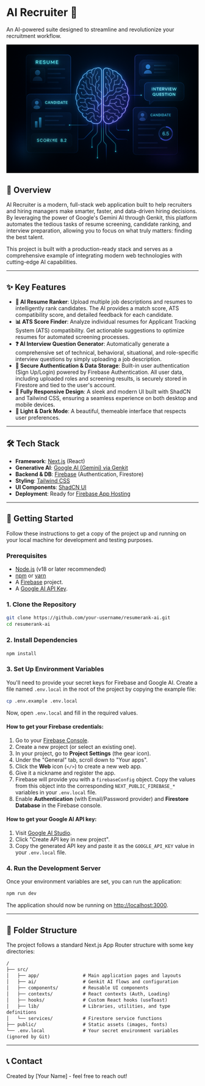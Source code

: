 # AI Recruiter 🚀

An AI-powered suite designed to streamline and revolutionize your recruitment workflow.

![AI Recruiter Hero](./public/hero-hologram.png)

## 📝 Overview

AI Recruiter is a modern, full-stack web application built to help recruiters and hiring managers make smarter, faster, and data-driven hiring decisions. By leveraging the power of Google's Gemini AI through Genkit, this platform automates the tedious tasks of resume screening, candidate ranking, and interview preparation, allowing you to focus on what truly matters: finding the best talent.

This project is built with a production-ready stack and serves as a comprehensive example of integrating modern web technologies with cutting-edge AI capabilities.

---

## ✨ Key Features

-   **🧠 AI Resume Ranker**: Upload multiple job descriptions and resumes to intelligently rank candidates. The AI provides a match score, ATS compatibility score, and detailed feedback for each candidate.
-   **📊 ATS Score Finder**: Analyze individual resumes for Applicant Tracking System (ATS) compatibility. Get actionable suggestions to optimize resumes for automated screening processes.
-   **❓ AI Interview Question Generator**: Automatically generate a comprehensive set of technical, behavioral, situational, and role-specific interview questions by simply uploading a job description.
-   **🔐 Secure Authentication & Data Storage**: Built-in user authentication (Sign Up/Login) powered by Firebase Authentication. All user data, including uploaded roles and screening results, is securely stored in Firestore and tied to the user's account.
-   **📱 Fully Responsive Design**: A sleek and modern UI built with ShadCN and Tailwind CSS, ensuring a seamless experience on both desktop and mobile devices.
-   **🎨 Light & Dark Mode**: A beautiful, themeable interface that respects user preferences.

---

## 🛠️ Tech Stack

-   **Framework**: [Next.js](https://nextjs.org/) (React)
-   **Generative AI**: [Google AI (Gemini) via Genkit](https://firebase.google.com/docs/genkit)
-   **Backend & DB**: [Firebase](https://firebase.google.com/) (Authentication, Firestore)
-   **Styling**: [Tailwind CSS](https://tailwindcss.com/)
-   **UI Components**: [ShadCN UI](https://ui.shadcn.com/)
-   **Deployment**: Ready for [Firebase App Hosting](https://firebase.google.com/docs/app-hosting)

---

## 🚀 Getting Started

Follow these instructions to get a copy of the project up and running on your local machine for development and testing purposes.

### Prerequisites

-   [Node.js](https://nodejs.org/en/) (v18 or later recommended)
-   [npm](https://www.npmjs.com/) or [yarn](https://yarnpkg.com/)
-   A [Firebase](https://firebase.google.com/) project.
-   A [Google AI API Key](https://aistudio.google.com/app/apikey).

### 1. Clone the Repository

```bash
git clone https://github.com/your-username/resumerank-ai.git
cd resumerank-ai
```

### 2. Install Dependencies

```bash
npm install
```

### 3. Set Up Environment Variables

You'll need to provide your secret keys for Firebase and Google AI. Create a file named `.env.local` in the root of the project by copying the example file:

```bash
cp .env.example .env.local
```

Now, open `.env.local` and fill in the required values.

#### **How to get your Firebase credentials:**

1.  Go to your [Firebase Console](https://console.firebase.google.com/).
2.  Create a new project (or select an existing one).
3.  In your project, go to **Project Settings** (the gear icon).
4.  Under the "General" tab, scroll down to "Your apps".
5.  Click the **Web** icon (`</>`) to create a new web app.
6.  Give it a nickname and register the app.
7.  Firebase will provide you with a `firebaseConfig` object. Copy the values from this object into the corresponding `NEXT_PUBLIC_FIREBASE_*` variables in your `.env.local` file.
8.  Enable **Authentication** (with Email/Password provider) and **Firestore Database** in the Firebase console.

#### **How to get your Google AI API key:**

1.  Visit [Google AI Studio](https://aistudio.google.com/app/apikey).
2.  Click "Create API key in new project".
3.  Copy the generated API key and paste it as the `GOOGLE_API_KEY` value in your `.env.local` file.

### 4. Run the Development Server

Once your environment variables are set, you can run the application:

```bash
npm run dev
```

The application should now be running on [http://localhost:3000](http://localhost:3000).

---

## 📁 Folder Structure

The project follows a standard Next.js App Router structure with some key directories:

```
/
├── src/
│   ├── app/                # Main application pages and layouts
│   ├── ai/                 # Genkit AI flows and configuration
│   ├── components/         # Reusable UI components
│   ├── contexts/           # React contexts (Auth, Loading)
│   ├── hooks/              # Custom React hooks (useToast)
│   ├── lib/                # Libraries, utilities, and type definitions
│   └── services/           # Firestore service functions
├── public/                 # Static assets (images, fonts)
└── .env.local              # Your secret environment variables (ignored by Git)
```
---

## 📞 Contact

Created by [Your Name] - feel free to reach out!
